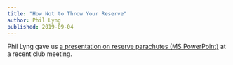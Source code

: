 ```yaml
---
title: "How Not to Throw Your Reserve"
author: Phil Lyng
published: 2019-09-04
---
```

Phil Lyng gave us [a presentation on reserve parachutes (MS PowerPoint)](/files/how-not-throw-your-reserve3.pptx) at a recent club meeting.
